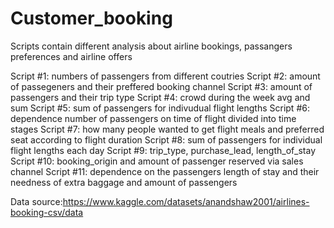 # Customer_booking
Scripts contain different analysis about airline bookings, passangers preferences and airline offers

Script #1: numbers of passengers from different coutries
Script #2: amount of passegeners and their preffered booking channel
Script #3: amount of passengers and their trip type
Script #4: crowd during the week avg and sum
Script #5: sum of passengers for indivudual flight lengths
Script #6: dependence number of passengers on time of flight divided into time stages
Script #7: how many people wanted to get flight meals and preferred seat according to flight duration
Script #8: sum of passengers for individual flight lengths each day 
Script #9: trip_type, purchase_lead, length_of_stay
Script #10: booking_origin and amount of passenger reserved via sales channel
Script #11: dependence on the passengers length of stay and their needness of extra baggage and amount of passengers

Data source:https://www.kaggle.com/datasets/anandshaw2001/airlines-booking-csv/data

